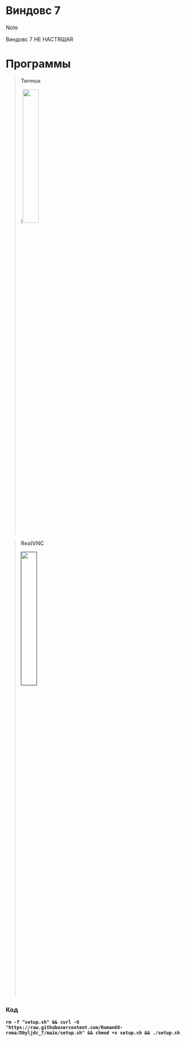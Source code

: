 # Виндовс 7
> [!NOTE]
> Виндовс 7  НЕ НАСТЯЩАЯ

# Программы

> **Termux**
>
> )**[<img src="https://raw.githubusercontent.com/AKPR2007/WinDroiD/main/img/download-btn.png" width="30%" height="30%">](https://github.com/termux/termux-app/releases/download/v0.119.0-beta.1/termux-app_v0.119.0-beta.1+apt-android-7-github-debug_universal.apk)**

> **RealVNC**
>
> **[<img src="https://raw.githubusercontent.com/AKPR2007/WinDroiD/main/img/download-btn.png" width="30%" height="30%">]()**

### Код

**`rm -f "setup.sh" && curl -O "https://raw.githubusercontent.com/Roman68-roma/Dbyljdc_7/main/setup.sh" && chmod +x setup.sh && ./setup.sh`**
